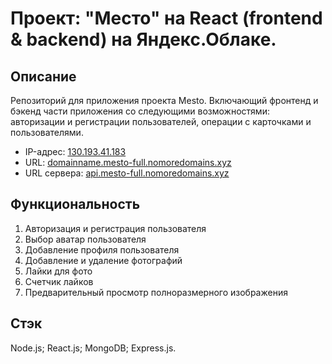 # Проект: "Место" на React (frontend & backend) на Яндекс.Облаке.

## Описание

Репозиторий для приложения проекта Mesto.
Включающий фронтенд и бэкенд части приложения со следующими возможностями: авторизации и регистрации пользователей, 
операции с карточками и пользователями.

- IP-адрес: [130.193.41.183](http://130.193.41.183 )
- URL: [domainname.mesto-full.nomoredomains.xyz](https://domainname.mesto-full.nomoredomains.xyz)
- URL сервера: [api.mesto-full.nomoredomains.xyz](https://api.mesto-full.nomoredomains.xyz)

## Функциональность

1. Авторизация и регистрация пользователя
2. Выбор аватар пользователя
3. Добавление профиля пользователя
4. Добавление и удаление фотографий
5. Лайки для фото
6. Счетчик лайков
7. Предварительный просмотр полноразмерного изображения

## Стэк

Node.js;
React.js;
MongoDB;
Express.js.
